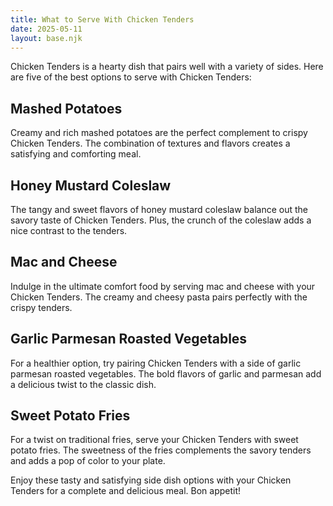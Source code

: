 ```yaml
---
title: What to Serve With Chicken Tenders
date: 2025-05-11
layout: base.njk
---
```


Chicken Tenders is a hearty dish that pairs well with a variety of sides. Here are five of the best options to serve with Chicken Tenders:

## **Mashed Potatoes**
Creamy and rich mashed potatoes are the perfect complement to crispy Chicken Tenders. The combination of textures and flavors creates a satisfying and comforting meal.

## **Honey Mustard Coleslaw**
The tangy and sweet flavors of honey mustard coleslaw balance out the savory taste of Chicken Tenders. Plus, the crunch of the coleslaw adds a nice contrast to the tenders.

## **Mac and Cheese**
Indulge in the ultimate comfort food by serving mac and cheese with your Chicken Tenders. The creamy and cheesy pasta pairs perfectly with the crispy tenders.

## **Garlic Parmesan Roasted Vegetables**
For a healthier option, try pairing Chicken Tenders with a side of garlic parmesan roasted vegetables. The bold flavors of garlic and parmesan add a delicious twist to the classic dish.

## **Sweet Potato Fries**
For a twist on traditional fries, serve your Chicken Tenders with sweet potato fries. The sweetness of the fries complements the savory tenders and adds a pop of color to your plate.

Enjoy these tasty and satisfying side dish options with your Chicken Tenders for a complete and delicious meal. Bon appetit!